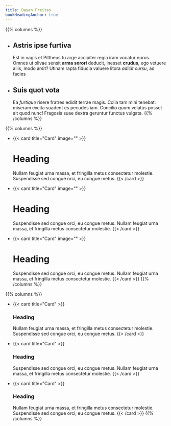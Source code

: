 ```yaml
---
title: Dayan Freitas
bookHeadingAnchor: true
---
```


<div class="book-hero">

<!-- # HUGO BOOK -->
<!-- [Hugo](https://gohugo.io) documentation theme as simple as plain book -->

<!-- {{< badge style="info" title="Badge" value="Value" >}} {{< badge style="default" title="Badge" value="Value" >}} -->

<!-- {{<button relref="docs/example">}}Button{{</button>}} -->

</div>

{{% columns %}}
- ## Astris ipse furtiva
  Est in vagis et Pittheus tu arge accipiter regia iram vocatur nurus. Omnes ut
  olivae sensit **arma sorori** deducit, inesset **crudus**, ego vetuere aliis,
  modo arsit? Utinam rapta fiducia valuere litora _adicit cursu_, ad facies

- ## Suis quot vota
  Ea _furtique_ risere fratres edidit terrae magis. Colla tam mihi tenebat:
  miseram excita suadent es pecudes iam. Concilio _quam_ velatus posset ait quod
  nunc! Fragosis suae dextra geruntur functus vulgata.
{{% /columns %}}


{{% columns %}}
- {{< card title="Card" image="" >}}
  # Heading
  Nullam feugiat urna massa, et fringilla metus consectetur molestie. Suspendisse sed congue orci, eu congue metus.
  {{< /card >}}

- {{< card title="Card" image="" >}}
  # Heading
  Suspendisse sed congue orci, eu congue metus. Nullam feugiat urna massa, et fringilla metus consectetur molestie.
  {{< /card >}}

- {{< card title="Card" image="" >}}
  # Heading
  Suspendisse sed congue orci, eu congue metus. Nullam feugiat urna massa, et fringilla metus consectetur molestie.
  {{< /card >}}
{{% /columns %}}

{{% columns %}}
- {{< card title="Card" >}}
  ### Heading
  Nullam feugiat urna massa, et fringilla metus consectetur molestie. Suspendisse sed congue orci, eu congue metus.
  {{< /card >}}

- {{< card title="Card" >}}
  ### Heading
  Suspendisse sed congue orci, eu congue metus. Nullam feugiat urna massa, et fringilla metus consectetur molestie.
  {{< /card >}}

- {{< card title="Card" >}}
  ### Heading
  Nullam feugiat urna massa, et fringilla metus consectetur molestie. Suspendisse sed congue orci, eu congue metus.
  {{< /card >}}
{{% /columns %}}
